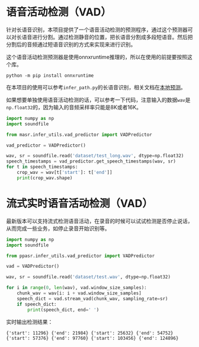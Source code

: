 # 语音活动检测（VAD）

针对长语音识别，本项目提供了一个语音活动检测的预测程序，通过这个预测器可以对长语音进行分割。通过检测静音的位置，把长语音分割成多段短语音。然后把分割后的音频通过短语音识别的方式来实现来进行识别。

这个语音活动检测预测器是使用onnxruntime推理的，所以在使用的前提要按照这个库。
```shell
python -m pip install onnxruntime
```

在本项目的使用可以参考`infer_path.py`的长语音识别，相关文档在[本地预测](./infer.md)。

如果想要单独使用语音活动检测的话，可以参考一下代码，注意输入的数据`wav`是`np.float32`的，因为输入的音频采样率只能是8K或者16K。
```python
import numpy as np
import soundfile

from masr.infer_utils.vad_predictor import VADPredictor

vad_predictor = VADPredictor()

wav, sr = soundfile.read('dataset/test_long.wav', dtype=np.float32)
speech_timestamps = vad_predictor.get_speech_timestamps(wav, sr)
for t in speech_timestamps:
    crop_wav = wav[t['start']: t['end']]
    print(crop_wav.shape)
```

# 流式实时语音活动检测（VAD）
最新版本可以支持流式检测语音活动，在录音的时候可以试试检测是否停止说话，从而完成一些业务，如停止录音开始识别等。
```python
import numpy as np
import soundfile

from ppasr.infer_utils.vad_predictor import VADPredictor

vad = VADPredictor()

wav, sr = soundfile.read('dataset/test.wav', dtype=np.float32)

for i in range(0, len(wav), vad.window_size_samples):
    chunk_wav = wav[i: i + vad.window_size_samples]
    speech_dict = vad.stream_vad(chunk_wav, sampling_rate=sr)
    if speech_dict:
        print(speech_dict, end=' ')
```

实时输出检测结果：
```
{'start': 11296} {'end': 21984} {'start': 25632} {'end': 54752} {'start': 57376} {'end': 97760} {'start': 103456} {'end': 124896} 
```
